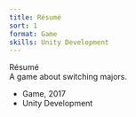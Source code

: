 ```yaml
---
title: Résumé
sort: 1
format: Game
skills: Unity Development
---
```

<div class="info-container">
<div class="info">
<span class="name">Résumé</span>
<div>
A game about switching majors.

- Game, 2017
- Unity Development
</div>
</div>
</div>

<div class="image-container">
<dynamic-video filename="resume-1.mp4" class="image-100w"></dynamic-video>
<dynamic-video filename="resume-2.mp4" class="image-100w"></dynamic-video>
<dynamic-video filename="resume-3.mp4" class="image-100w"></dynamic-video>
</div>